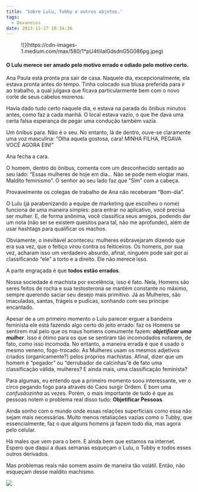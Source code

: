 ```yaml
---
title: 'Sobre Lulu, Tubby e outros objetos.'
tags:
  - Devaneios
date: 2013-11-27 10:34:36
---
```


<figure>![](https://cdn-images-1.medium.com/max/580/1*pU4tIilaIGdsdnG5G086pg.jpeg)</figure>

#### O Lulu merece ser amado pelo motivo errado e odiado pelo motivo certo.

Ana Paula está pronta pra sair de casa. Naquele dia, excepcionalmente, ela estava pronta antes do tempo. Tinha colocado sua blusa preferida para ir ao trabalho, a qual julgava que ficava particularmente bem com o novo corte de seus cabelos morenos.

Havia dado tudo certo naquele dia, e estava na parada do ônibus minutos antes, como faz a cada manhã. O local estava vazio, o que lhe dava uma certa falsa esperança de pegar uma condução também vazia.

Um ônibus para. Não é o seu. No entanto, lá de dentro, ouve-se claramente uma voz masculina: &#8220;Olha aquela gostosa, cara! MINHA FILHA, PEGAVA VOCÊ AGORA EIN!&#8221;

Ana fecha a cara.

O homem, dentro do ônibus, comenta com um desconhecido sentado ao seu lado: &#8220;Essas mulheres de hoje em dia… Não se pode nem elogiar mais. Maldito feminismo&#8221;. O senhor ao seu lado faz que &#8220;Sim&#8221; com a cabeça.

Provavelmente os colegas de trabalho de Ana não receberam &#8220;Bom-dia&#8221;.

O Lulu (já parabenizando a equipe de marketing que escolheu o nome) funciona de uma maneira simples: para entrar no aplicativo, você precisa ser mulher. E, de forma anônima, você classifica seus amigos, podendo dar um nota (não sei se existem quesitos para tal, não me aprofundei), além de usar hashtags para qualificar os machos.

Obviamente, o inevitável aconteceu: mulheres esbravejaram dizendo que era sua vez, que o feitiço virou contra os feiticeiros. Os homens, por sua vez, acharam isso um verdadeiro absurdo, afinal, ninguém pode sair por ai classificando &#8220;ele&#8221; a torto e a direito. Ele não merece isso.

A parte engraçada é que **todos estão errados**.

Nossa sociedade é machista por excelência, isso é fato. Nela, Homens são seres feitos de rocha e sua testosterona se mantém constante no máximo, sempre querendo saciar seu desejo mais primitivo. Já as Mulheres, são imaculadas, santas, frágeis e pudicas, sonhando com seu príncipe encantado.

Apesar de a um primeiro momento o Lulu parecer erguer a bandeira feminista ele está fazendo algo certo do jeito errado: faz os Homens se sentirem mal pelo que os maus homens comumente fazem: **_objetificar uma mulher_**. Isso é ótimo para os que se sentiram tão incomodados notarem, de fato, como isso incomoda. No entanto, a maneira errada é que é usado o mesmo veneno, fogo-trocado: As Mulheres usam os mesmos adjetivos criados (organicamente?) pelos próprios machistas. Afinal, dizer que um homem é &#8220;pegador&#8221; ou &#8220;derrubador de calcinhas&#8221;é de fato uma classificação válida, mulheres? E ainda mais, uma classificação feminista?

Para algumas, eu entendo que a primeiro momento soou interessante, ver o circo pegando fogo para através do Caos surgir Ordem. É bom uma _confusãozinha_ as vezes. Porém, o mais importante de tudo é que as pessoas notem o problema real disso tudo: **Objetificar Pessoas**.

Ainda sonho com o mundo onde essas relações superficiais como essa não sejam mais necessárias. Muito menos retaliações vazias como o Tubby, que essencialmente, faz o que alguns homens já fazem todo dia, mas agora pelo celular.

Há males que vem para o bem. E ainda bem que estamos na internet. Espero que daqui a duas semanas esqueçam o Lulu, o Tubby e todos esses outros derivados.

Mas problemas reais não somem assim de maneira tão volátil. Então, não esqueçam desse maldito machismo.

![](https://medium.com/_/stat?event=post.clientViewed&amp;referrerSource=full_rss&amp;postId=6bf22972136b)